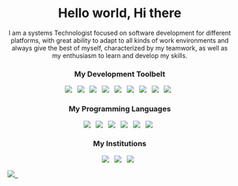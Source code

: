 <!DOCTYPE html>
<html lang="en">

<head>
    <meta charset="UTF-8">
    <meta http-equiv="X-UA-Compatible" content="IE=edge">
    <meta name="viewport" content="width=device-width, initial-scale=1.0">
</head>

<body>
        <h1 align='center'>Hello world, Hi there</h1>
    <p align='center'>I am a systems Technologist focused on software development for different platforms, with great
        ability to adapt to all kinds of work environments and always give the best of myself, characterized by my
        teamwork, as well as my enthusiasm to learn and develop my skills.</p>
    <h3 align='center'>My Development Toolbelt</h3>
    <p align='center'>
        <img
            src="https://img.shields.io/badge/git%20-%23F05133.svg?&style=for-the-badge&logo=git&logoColor=white" />&nbsp;&nbsp;
        <img
            src="https://img.shields.io/badge/github%20-%23000.svg?&style=for-the-badge&logo=github&logoColor=white" />&nbsp;&nbsp;
        <img
            src="https://img.shields.io/static/v1?style=for-the-badge&message=XAMPP&color=FB7A24&logo=XAMPP&logoColor=FFFFFF&label" />&nbsp;&nbsp;
        <img
            src="https://img.shields.io/badge/mysql%20-%23016B93.svg?&style=for-the-badge&logo=mysql&logoColor=white" />&nbsp;&nbsp;
        <img
            src="https://img.shields.io/static/v1?style=for-the-badge&message=MAMP&color=02749C&logo=MAMP&logoColor=FFFFFF&label" />&nbsp;&nbsp;
        <img
            src="https://img.shields.io/static/v1?style=for-the-badge&message=Unity&color=222222&logo=Unity&logoColor=FFFFFF&label" />&nbsp;&nbsp;
        <img
            src="https://img.shields.io/static/v1?style=for-the-badge&message=Microsoft+Azure&color=0078D4&logo=Microsoft+Azure&logoColor=FFFFFF&label" />&nbsp;&nbsp;
        <img
            src="https://img.shields.io/static/v1?style=for-the-badge&message=Laravel&color=FF2D20&logo=Laravel&logoColor=FFFFFF&label" />&nbsp;&nbsp;
        <img
            src="https://img.shields.io/static/v1?style=for-the-badge&message=Bootstrap&color=7952B3&logo=Bootstrap&logoColor=FFFFFF&label" />&nbsp;&nbsp;
    </p>
    <h3 align='center'>My Programming Languages</h3>
    <p align='center'>
        <img
            src="https://img.shields.io/badge/html5%20-%23e34f26.svg?&style=for-the-badge&logo=html5&logoColor=white" />&nbsp;&nbsp;
        <img
            src="https://img.shields.io/badge/css3%20-%231572B6.svg?&style=for-the-badge&logo=css3&logoColor=white" />&nbsp;&nbsp;
        <img
            src="https://img.shields.io/badge/javascript%20-%23F7DF1E.svg?&style=for-the-badge&logo=javascript&logoColor=white" />&nbsp;&nbsp;
        <img
            src="https://img.shields.io/static/v1?style=for-the-badge&message=Python&color=3776AB&logo=Python&logoColor=FFFFFF&label" />&nbsp;&nbsp;
        <img
            src="https://img.shields.io/static/v1?style=for-the-badge&message=PHP&color=777BB4&logo=PHP&logoColor=FFFFFF&label" />&nbsp;&nbsp;
        <img
            src="https://img.shields.io/static/v1?style=for-the-badge&message=C+Sharp&color=239120&logo=C+Sharp&logoColor=FFFFFF&label" />&nbsp;&nbsp;
    </p>
    <h3 align='center'>My Institutions</h3>
    <p align='center'>
        <img
            src="https://img.shields.io/static/v1?style=for-the-badge&message=Udemy&color=A435F0&logo=Udemy&logoColor=FFFFFF&label" />&nbsp;&nbsp;
        <img
            src="https://img.shields.io/static/v1?style=for-the-badge&message=Platzi&color=222222&logo=Platzi&logoColor=98CA3F&label" />&nbsp;&nbsp;
        <img
            src="https://img.shields.io/static/v1?style=for-the-badge&message=YouTube&color=FF0000&logo=YouTube&logoColor=FFFFFF&label" />&nbsp;&nbsp;
    </p>
    <a href="google.com" target="_blank" rel="noopener noreferrer"><img
            src="https://img.shields.io/badge/html5%20-%23e34f26.svg?&style=for-the-badge&logo=html5&logoColor=white" />&nbsp;&nbsp;</a>
</body>
</html>
